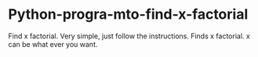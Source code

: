 # Python-progra-mto-find-x-factorial
Find x factorial.
Very simple, just follow the instructions.
Finds x factorial. x can be what ever you want.
